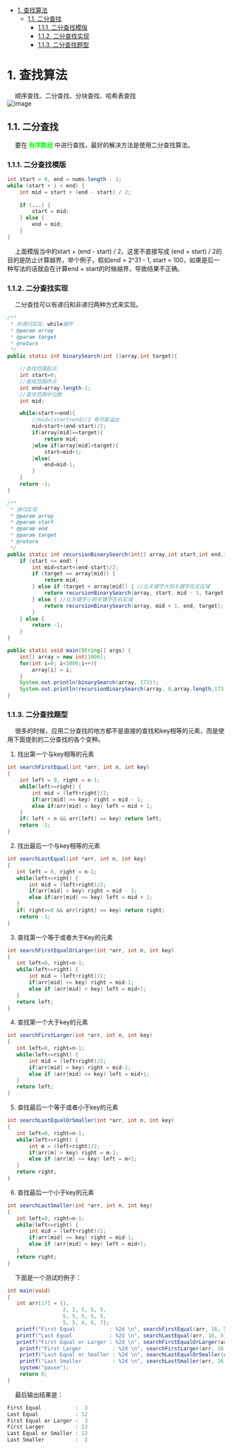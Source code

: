 
<!-- TOC -->

- [1. 查找算法](#1-查找算法)
    - [1.1. 二分查找](#11-二分查找)
        - [1.1.1. 二分查找模版](#111-二分查找模版)
        - [1.1.2. 二分查找实现](#112-二分查找实现)
        - [1.1.3. 二分查找题型](#113-二分查找题型)

<!-- /TOC -->


<!-- 


-->

<!-- 

***二分题
https://mp.weixin.qq.com/s/smqRexJNmEbqmNuuJ3Zziw
二分查找团灭力扣旋转排序数组系列
https://mp.weixin.qq.com/s/DBl8lOoKj18SnbTUSfE6Dg

三款经典的查找算法
https://mp.weixin.qq.com/s/3RvYUaAL8xAQQvT88WAJ7g

在N个乱序数字中查找第k大的数字
https://blog.csdn.net/u010412301/article/details/67704530
寻找第K大数的方法
https://blog.csdn.net/csl13/article/details/6056522
几乎刷完了力扣所有的二分题，我发现了这些东西。。。（下） 
https://mp.weixin.qq.com/s/zteJKZ6jy5RdhWUTM10kdQ
-->

# 1. 查找算法  
&emsp; 顺序查找、二分查找、分块查找、哈希表查找  
![image](https://gitee.com/wt1814/pic-host/raw/master/images/java/function/function-32.png)  

## 1.1. 二分查找  
&emsp; 要在 **<font color = "lime">有序数组</font>** 中进行查找，最好的解决方法是使用二分查找算法。  

### 1.1.1. 二分查找模版   

```java
int start = 0, end = nums.length - 1;
while (start + 1 < end) {
    int mid = start + (end - start) / 2;
    
    if (...) {
        start = mid;
    } else {
        end = mid;
    }
}
```
&emsp; 上面模版当中的start + (end - start) / 2，这里不直接写成 (end + start) / 2的目的是防止计算越界，举个例子，假如end = 2^31 - 1, start = 100，如果是后一种写法的话就会在计算end + start的时候越界，导致结果不正确。  

### 1.1.2. 二分查找实现  
&emsp; 二分查找可以有递归和非递归两种方式来实现。  

```java
/**
 * 非递归实现，while循环
 * @param array
 * @param target
 * @return
 */
public static int binarySearch(int []array,int target){

    //查找范围起点
    int start=0;
    //查找范围终点
    int end=array.length-1;
    //查找范围中位数
    int mid;

    while(start<=end){
        //mid=(start+end)/2 有可能溢出
        mid=start+(end-start)/2;
        if(array[mid]==target){
            return mid;
        }else if(array[mid]<target){
            start=mid+1;
        }else{
            end=mid-1;
        }
    }
    return -1;
}

/**
 * 递归实现
 * @param array
 * @param start
 * @param end
 * @param target
 * @return
 */
public static int recursionBinarySearch(int[] array,int start,int end,int target){
    if (start <= end) {
        int mid=start+(end-start)/2;
        if (target == array[mid]) {
            return mid;
        } else if (target < array[mid]) { //比关键字大则关键字在左区域
            return recursionBinarySearch(array, start, mid - 1, target);
        } else { //比关键字小则关键字在右区域
            return recursionBinarySearch(array, mid + 1, end, target);
        }
    } else {
        return -1;
    }
}

public static void main(String[] args) {
    int[] array = new int[1000];
    for(int i=0; i<1000;i++){
        array[i] = i;
    }
    System.out.println(binarySearch(array, 173));
    System.out.println(recursionBinarySearch(array, 0,array.length,173));
}
```  

### 1.1.3. 二分查找题型  
&emsp; 很多的时候，应用二分查找的地方都不是直接的查找和key相等的元素，而是使用下面提到的二分查找的各个变种。  

1. 找出第一个与key相等的元素  

```java
int searchFirstEqual(int *arr, int n, int key)
{
    int left = 0, right = n-1;
    while(left<=right) {
        int mid = (left+right)/2;
        if(arr[mid] >= key) right = mid - 1;
        else if(arr[mid] < key) left = mid + 1;
    }
    if( left < n && arr[left] == key) return left;
    return -1;
}
```
2. 找出最后一个与key相等的元素  

```java
int searchLastEqual(int *arr, int n, int key)
{
   int left = 0, right = n-1;
   while(left<=right) {
       int mid = (left+right)/2;
       if(arr[mid] > key) right = mid - 1;
       else if(arr[mid] <= key) left = mid + 1;
   }
   if( right>=0 && arr[right] == key) return right;
    return -1;
}
```
3. 查找第一个等于或者大于Key的元素  

```java
int searchFirstEqualOrLarger(int *arr, int n, int key)
{
   int left=0, right=n-1;
   while(left<=right) {
       int mid = (left+right)/2;
       if(arr[mid] >= key) right = mid-1;
       else if (arr[mid] < key) left = mid+1;
   }
   return left;
}
```
4. 查找第一个大于key的元素  

```java
int searchFirstLarger(int *arr, int n, int key)
{
   int left=0, right=n-1;
   while(left<=right) {
       int mid = (left+right)/2;
       if(arr[mid] > key) right = mid-1;
       else if (arr[mid] <= key) left = mid+1;
   }
   return left;
}
```
5. 查找最后一个等于或者小于key的元素  

```java
int searchLastEqualOrSmaller(int *arr, int n, int key)
{
   int left=0, right=n-1;
   while(left<=right) {
       int m = (left+right)/2;
       if(arr[m] > key) right = m-1;
       else if (arr[m] <= key) left = m+1;
   }
   return right;
}
```
6. 查找最后一个小于key的元素    

```java
int searchLastSmaller(int *arr, int n, int key)
{
   int left=0, right=n-1;
   while(left<=right) {
       int mid = (left+right)/2;
       if(arr[mid] >= key) right = mid-1;
       else if (arr[mid] < key) left = mid+1;
   }
   return right;
}
```

&emsp; 下面是一个测试的例子：  

```java
int main(void)
{
   int arr[17] = {1,
                  2, 2, 5, 5, 5,
                  5, 5, 5, 5, 5,
                  5, 5, 6, 6, 7};
   printf("First Equal           : %2d \n", searchFirstEqual(arr, 16, 5));
   printf("Last Equal            : %2d \n", searchLastEqual(arr, 16, 5));
   printf("First Equal or Larger : %2d \n", searchFirstEqualOrLarger(arr, 16, 5));
    printf("First Larger          : %2d \n", searchFirstLarger(arr, 16, 5));
    printf("Last Equal or Smaller : %2d \n", searchLastEqualOrSmaller(arr, 16, 5));
    printf("Last Smaller          : %2d \n", searchLastSmaller(arr, 16, 5));
    system("pause");
    return 0;
}
```
&emsp; 最后输出结果是：  

```java
First Equal           :  3
Last Equal            : 12
First Equal or Larger :  3
First Larger          : 13
Last Equal or Smaller : 12
Last Smaller          :  2
```
